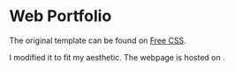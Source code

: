 # Web Portfolio

The original template can be found on [Free CSS](https://www.free-css.com/free-css-templates/page242/profile).

I modified it to fit my aesthetic. The webpage is hosted on []().
